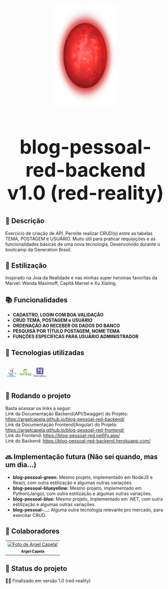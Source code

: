 <div align="center" style="font-size:30px;">
    <img style="width:200px;height:319px;" src="https://github.com/argelcapela/blog-pessoal-red-frontend/blob/main/src/assets/icon/favicon.png?raw=true" alt="logo_toddes">
   <h1 align="center"> blog-pessoal-red-backend v1.0 (red-reality)</h1>
</div>

## :memo: Descrição
Exercício de criação de API. Permite realizar CRUD(s) entre as tabelas TEMA, POSTAGEM e USUÁRIO. Muito útil para praticar requisições e as funcionalidades básicas de uma nova tecnologia. Desenvolvido durante o bootcamp da Generation Brasil.

##  :art: Estilização
Inspirado na Joia da Realidade e nas minhas super heroinas favoritas da Marvel: Wanda Maximoff, Capitã Marvel e Xu Xialing.

## :books: Funcionalidades
* <b>CADASTRO, LOGIN COM BOA VALIDAÇÃO</b>
* <b>CRUD TEMA, POSTAGEM e USUÁRIO</b>
* <b>ORDENAÇÃO AO RECEBER OS DADOS DO BANCO</b>
* <b>PESQUISA POR TÍTULO POSTAGEM, NOME TEMA</b>
* <b>FUNÇÕES ESPECÍFICAS PARA USUÁRIO ADMINISTRADOR</b>

## :wrench: Tecnologias utilizadas
<div style="display: inline_block"><br>
    <img align="center" alt="gel-java" height="30" width="40" src="https://raw.githubusercontent.com/devicons/devicon/master/icons/java/java-original.svg">
    <img align="center" alt="gel-spring" height="30" width="40" src="https://raw.githubusercontent.com/devicons/devicon/master/icons/spring/spring-original-wordmark.svg">
      <img align="center" alt="gel-spring" height="30" width="40" src="https://raw.githubusercontent.com/devicons/devicon/2ae2a900d2f041da66e950e4d48052658d850630/icons/heroku/heroku-plain-wordmark.svg">
  
</div>
<br>


## :rocket: Rodando o projeto
Basta acessar os links a seguir: <br>
Link da Documentação Backend(API/Swagger) do Projeto: https://argelcapela.github.io/blog-pessoal-red-backend/<br>
Link da Documentação Frontend(Angular) do Projeto: https://argelcapela.github.io/blog-pessoal-red-frontend/<br>
Link do Frontend:  https://blog-pessoal-red.netlify.app/ <br>
Link do Backend:  https://blog-pessoal-red-backend.herokuapp.com/ <br>

## :soon: Implementação futura (Não sei quando, mas um dia...)
* <b>blog-pessoal-green:</b> Mesmo projeto, implementado em NodeJS e React, com outra estilização e algumas outras variações.
* <b>blog-pessoal-blueyellow:</b> Mesmo projeto, implementado em Python(Jango), com outra estilização e algumas outras variações.
* <b>blog-pessoal-blue:</b> Mesmo projeto, implementado em .NET, com outra estilização e algumas outras variações.
* <b>blog-pessoal-...:</b> Alguma outra tecnologia relevante pro mercado, para exercitar CRUD.

## :handshake: Colaboradores
<table>
  <tr>
    <td align="center">
      <a href="http://github.com/argelcapela">
        <img src="https://avatars.githubusercontent.com/u/79276276?s=400&u=055b803f4708d59eaf50208ba601f85844125757&v=4" width="100px;" alt="Foto de Argel Capela!"/><br>
        <sub>
          <b>Argel Capela</b>
        </sub>
      </a>
    </td>
  </tr>
</table>

## :dart: Status do projeto
:technologist: Finalizado em versão 1.0 (red-reality)
